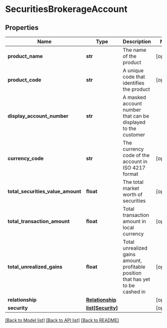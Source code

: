 # SecuritiesBrokerageAccount

## Properties
Name | Type | Description | Notes
------------ | ------------- | ------------- | -------------
**product_name** | **str** | The name of the product | [optional] 
**product_code** | **str** | A unique code that identifies the product | [optional] 
**display_account_number** | **str** | A masked account number that can be displayed to the customer | 
**currency_code** | **str** | The currency code of the account in ISO 4217 format | [optional] 
**total_securities_value_amount** | **float** | The total market worth of securities | [optional] 
**total_transaction_amount** | **float** | Total transaction amount in local currency | [optional] 
**total_unrealized_gains** | **float** | Total unrealized gains amount, profitable position that has yet to be cashed in | [optional] 
**relationship** | [**Relationship**](Relationship.md) |  | [optional] 
**security** | [**list[Security]**](Security.md) |  | [optional] 

[[Back to Model list]](../README.md#documentation-for-models) [[Back to API list]](../README.md#documentation-for-api-endpoints) [[Back to README]](../README.md)

